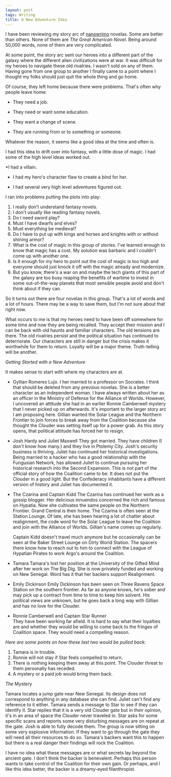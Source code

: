 ```yaml
---
layout: post
tags: Writing
title: A New Adventure Idea
---
```


I have been reviewing my story arc of
[nanowrimo](https://nanowrimo.org/) novelas. Some are better than
others. None of them are *The Great American Novel*. Being around
50,000 words, none of them are very complicated.

At some point, the story arc sent our heroes into a different part of
the galaxy where the different alien civilizations were at war. It was
difficult for my heroes to navigate these old rivalries. I wasn't sold
on any of them. Having gone from one group to another I finally came
to a point where I thought my folks should just quit the whole thing
and go home.

Of course, they left home because there were problems. That's often
why people leave home:


  * They need a job.

  * They need or want some education.

  * They want a change of scene.

  * They are running from or to something or someone.

Whatever the reason, it seems like a good idea at the time and often
is.

I had this idea to drift over into fantasy, with a little dose of
magic. I had some of the high level ideas worked out.

*I had a villain.

  * I had my hero's character flaw to create a bind for her.

  * I had several very high level adventures figured out.

I ran into problems putting the plots into play:

1. I really don't understand fantasy novels.
2. I don't usually like reading fantasy novels. 
3. 	Do I need sword play?
4. 	Must I have dwarfs and elves?
5. 	Must everything be medieval?
6. 	Do I have to put up with kings and horses and knights with or
	without shining armor?
7. 	What is the cost of magic in this group of stories. I've learned
	enough to know that magic has a cost. My solution was barbaric and
	I couldn't come up with another one.
8. 	Is it enough for my hero to point out the cost of magic is too
	high and everyone should just knock it off with the magic already
	and modernize.
9. 	But you know, there's a war on and maybe the tech giants of this
	part of the galaxy are too busy reaping the benefits of wartime to
	invest in some out-of-the-way planets that most sensible people
	avoid and don't think about if they can.


So it turns out there are four novelas in this group. That's a lot of
words and a lot of hours. There may be a way to save them, but I'm not
sure about that right now.

What occurs to me is that my heroes need to have been off somewhere
for some time and now they are being recalled. They accept their
mission and I can be back with old haunts and familiar characters. The
old tensions are there. The old rivalries persist and the political
situation has continued to deterriorate. Our characters are still in
danger but the crisis makes it worthwhile for them to return. Loyalty
will be a major theme. Truth-telling will be another.

*Getting Started with a New Adventure*

It makes sense to start with where my characters are at. 

  * Gyllian Romeres Lujo.
	I her married to a professor on Socrates. I think that should be
	deleted from any previous novelas. She is a better character as an
	independent woman. I have always written about her as an officer in
	the Ministry of Defense for the Alliance of Worlds. However, I
	uncovered an attitude she had in an earlier Ronnie Camberwell
	mystery that I never picked up on afterwards. It's important to the
	larger story arc I am proposing here. Gillian wanted the Solar
	League and the Northern Frontier to join forces to break away from
	the Coalition because she thought the Clouder was setting itself up
	for a power grab. As this story opens, that political attitude has
	forced her to resign. 
  * Josh Hardy and Juliet Maxwell
	They got married. They have children (I don't know how many.) and
	they live in Ptolemy City. Josh's security business is thriving.
	Juliet has continued her historical investigations. Being married to
	a hacker who has a good relationship with the Fungusian Network, has
	allowed Juliet to continue pursuing her historical research into the
	Second Expansion. This is not part of the official story of how the
	Coalition came to be. It does not put the Clouder in a good light.
	But the Confederacy inhabitants have a different version of history
	and Juliet has documented it.
* The Czarina and Captain Kidd
  The Czarina has continued her work as a gossip blogger. Her delicious
  innuendos concerned the rich and famous on Hypatia. Now she cultivates
  the same people on the Northern Frontier. Grand Central is their home.
  The Czarina is often seen
  at the Station Lounge. Of late, she has been
  hearing a lot of chatter about realignment, the code word for the
  Solar League to leave the Coalition and join with the Alliance of
  Worlds. Gillian's name comes up regularly.
  
  Captain Kidd doesn't travel much anymore but he occasionally can be
  seen at the Baker Street Lounge on Dirty World Station. The spacers
  there know how to reach out to him to connect with the League of
  Hypatian Pirates to work Argo's around the Coalition.

* Tamara
  Tamara's lost her position at the University of the Gifted Mind after
  her work on The Big Dig. She is now privately funded and working on New 
  Senegal. Word has it that her backers support Realignment.
* Emily Dickinson
  Emily Dickinson has been seen on Three Ravens Space Station on the
  southern frontier. As far as anyone knows, he's sober and may pick up
  a contract from time to time to keep him solvent. His political views
  are unknown, but he goes back a long way with Gillian and has no love
  for the Clouder.
* Ronnie Camberwell and Captain Star Runner  
They have been working far afield. It is hard to say what their
loyalties are and whether they would be willing to come back to the
fringes of Coalition space. They would need a compelling reason.

*Here are some points on how these last two would be pulled back:*

1. Tamara is in trouble.
2. Ronnie will not stay if Star feels compelled to return.
3. There is nothing keeping them away at this point. The Clouder
threat to them personally has receded.
4. A mystery or a paid job would bring them back.

*The* Mystery

Tamara locates a jump gate near New Senegal. Its design does not
correspond to anything in any database she can find. Juliet can't find
any reference to it either. Tamara sends a message to Star to see if
they can identify it. Star replies that it is a very old Clouder gate
but in their opinion, it's in an area of space the Clouder never
traveled in. Star asks for some specific scans and reports some very
disturbing messages are on repeat at the gate. Josh is able to fully
decode them. The group is now sitting on some very explosive
information. If they want to go through the gate they will need all
their resources to do so. Tamara's backers want this to happen but
there is a real danger their findings will rock the Coalition.

I have no idea what these messages are or what secrets lay beyond the
ancient gate. I don't think the backer is benevalent. Perhaps this
person wants to take control of the Coalition for their own gain. Or
perhaps, and I like this idea better, the backer is a dreamy-eyed filanthropist. 
